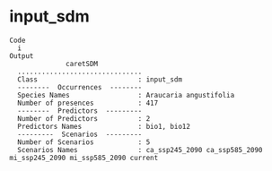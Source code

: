 # input_sdm

    Code
      i
    Output
                  caretSDM           
      ...............................
      Class                         : input_sdm
      --------  Occurrences  --------
      Species Names                 : Araucaria angustifolia 
      Number of presences           : 417 
      --------  Predictors  ---------
      Number of Predictors          : 2 
      Predictors Names              : bio1, bio12 
      ---------  Scenarios  ---------
      Number of Scenarios           : 5 
      Scenarios Names               : ca_ssp245_2090 ca_ssp585_2090 mi_ssp245_2090 mi_ssp585_2090 current 

